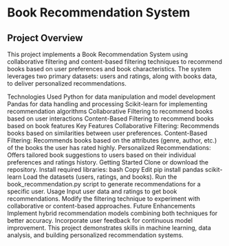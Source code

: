 <h1>Book Recommendation System</h1>

<h2>Project Overview</h2>
This project implements a Book Recommendation System using collaborative filtering and content-based filtering techniques to recommend books based on user preferences and book characteristics. The system leverages two primary datasets: users and ratings, along with books data, to deliver personalized recommendations.

Technologies Used
Python for data manipulation and model development
Pandas for data handling and processing
Scikit-learn for implementing recommendation algorithms
Collaborative Filtering to recommend books based on user interactions
Content-Based Filtering to recommend books based on book features
Key Features
Collaborative Filtering: Recommends books based on similarities between user preferences.
Content-Based Filtering: Recommends books based on the attributes (genre, author, etc.) of the books the user has rated highly.
Personalized Recommendations: Offers tailored book suggestions to users based on their individual preferences and ratings history.
Getting Started
Clone or download the repository.
Install required libraries:
bash
Copy
Edit
pip install pandas scikit-learn
Load the datasets (users, ratings, and books).
Run the book_recommendation.py script to generate recommendations for a specific user.
Usage
Input user data and ratings to get book recommendations.
Modify the filtering technique to experiment with collaborative or content-based approaches.
Future Enhancements
Implement hybrid recommendation models combining both techniques for better accuracy.
Incorporate user feedback for continuous model improvement.
This project demonstrates skills in machine learning, data analysis, and building personalized recommendation systems.
